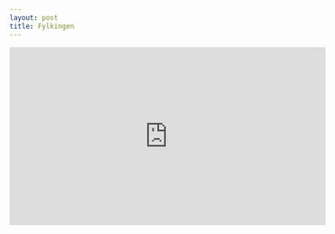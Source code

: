 ```yaml
---
layout: post
title: Fylkingen
---
```

<iframe width="560" height="315" src="https://www.youtube.com/embed/j3fw0XIle3c?rel=0&amp;showinfo=0" frameborder="0" gesture="media" allow="encrypted-media" allowfullscreen></iframe>
